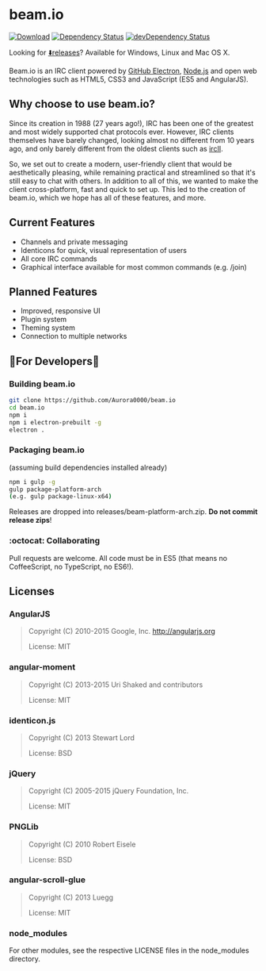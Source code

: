 # beam.io
[![Download](https://img.shields.io/badge/release-v0.1.0--alpha2-blue.svg)](https://github.com/Aurora0000/beam.io/releases/latest)
[![Dependency Status](https://david-dm.org/Aurora0000/beam.io.svg)](https://david-dm.org/Aurora0000/beam.io)
[![devDependency Status](https://david-dm.org/Aurora0000/beam.io/dev-status.svg)](https://david-dm.org/Aurora0000/beam.io#info=devDependencies)

Looking for [:arrow_down:releases](https://github.com/Aurora0000/beam.io/releases)? Available for Windows, Linux and Mac OS X.

Beam.io is an IRC client powered by 
[GitHub Electron](https://github.com/atom/electron), 
[Node.js](https://nodejs.org) and open web technologies such as HTML5, CSS3 
and JavaScript (ES5 and AngularJS).


## Why choose to use beam.io?
Since its creation in 1988 (27 years ago!), IRC has been one of the greatest 
and most widely supported chat protocols ever. However, IRC clients themselves
have barely changed, looking almost no different from 10 years ago, and only
barely different from the oldest clients such as 
[ircII](https://upload.wikimedia.org/wikipedia/commons/9/94/Ircii.png).

So, we set out to create a modern, user-friendly client that would be 
aesthetically pleasing, while remaining practical and streamlined so that 
it's still easy to chat with others. In addition to all of this, we wanted to
make the client cross-platform, fast and quick to set up. This led to the 
creation of beam.io, which we hope has all of these features, and more.

## Current Features
- Channels and private messaging
- Identicons for quick, visual representation of users
- All core IRC commands
- Graphical interface available for most common commands (e.g. /join)

## Planned Features
- Improved, responsive UI
- Plugin system
- Theming system
- Connection to multiple networks

## :construction:For Developers:construction:
### Building beam.io

```bash
git clone https://github.com/Aurora0000/beam.io
cd beam.io
npm i
npm i electron-prebuilt -g
electron .
```

### Packaging beam.io
(assuming build dependencies installed already)
```bash
npm i gulp -g
gulp package-platform-arch
(e.g. gulp package-linux-x64)
```

Releases are dropped into releases/beam-platform-arch.zip. **Do not commit 
release zips**!

### :octocat: Collaborating
Pull requests are welcome. All code must be in ES5 (that means no 
CoffeeScript, no TypeScript, no ES6!).


## Licenses
### AngularJS
> Copyright (C) 2010-2015 Google, Inc. http://angularjs.org
>
> License: MIT

### angular-moment
> Copyright (C) 2013-2015 Uri Shaked and contributors
>
> License: MIT

### identicon.js
> Copyright (C) 2013 Stewart Lord
>
> License: BSD

### jQuery
> Copyright (C) 2005-2015 jQuery Foundation, Inc.
>
> License: MIT

### PNGLib
> Copyright (C) 2010 Robert Eisele
>
> License: BSD

### angular-scroll-glue
> Copyright (C) 2013 Luegg
>
> License: MIT

### node_modules
For other modules, see the respective LICENSE files in the node_modules
directory.
